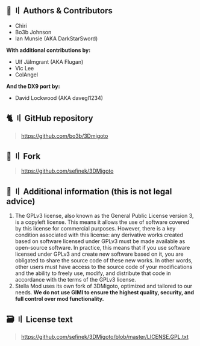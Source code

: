 [//]: # (Title: 3DMigoto License - Stella Mod Docs)
[//]: # (Description: )
[//]: # (Tags: )
[//]: # (Canonical: /genshin-stella-mod/docs?page=license_3dmigoto)
[//]: # (Contributors: Sefinek)

## 👥 〢 Authors & Contributors
- Chiri
- Bo3b Johnson
- Ian Munsie (AKA DarkStarSword)

**With additional contributions by:**
- Ulf Jälmgrant (AKA Flugan)
- Vic Lee
- ColAngel

**And the DX9 port by:**
- David Lockwood (AKA davegl1234)

## 🐈 〢 GitHub repository
> https://github.com/bo3b/3Dmigoto

## 🍴 〢 Fork
> https://github.com/sefinek/3DMigoto

## 📝 〢 Additional information (this is not legal advice)
1. The GPLv3 license, also known as the General Public License version 3, is a copyleft license.
   This means it allows the use of software covered by this license for commercial purposes.
   However, there is a key condition associated with this license: any derivative works created based on software licensed under GPLv3 must be made available as open-source software.
   In practice, this means that if you use software licensed under GPLv3 and create new software based on it, you are obligated to share the source code of these new works.
   In other words, other users must have access to the source code of your modifications and the ability to freely use, modify, and distribute that code in accordance with the terms of the GPLv3 license.
2. Stella Mod uses its own fork of 3DMigoto, optimized and tailored to our needs. **We do not use GIMI to ensure the highest quality, security, and full control over mod functionality.**

## 🗃️ 〢 License text
> https://github.com/sefinek/3DMigoto/blob/master/LICENSE.GPL.txt
